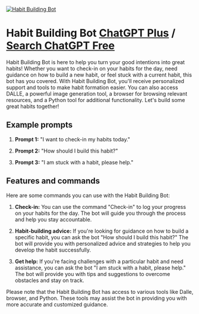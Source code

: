 
[![Habit Building Bot](https://files.oaiusercontent.com/file-YCgJ1kFr6WImz35UqQai4Lzx?se=2123-10-17T16%3A39%3A38Z&sp=r&sv=2021-08-06&sr=b&rscc=max-age%3D31536000%2C%20immutable&rscd=attachment%3B%20filename%3D3b9d6d01-5a67-460b-8ee5-d550acf4d0c6.png&sig=%2B61L4VxchUzj6zyp3yhjF%2BuxKkE31YVbzH5sWEFw5fs%3D)](https://chat.openai.com/g/g-mYQoHQiVp-habit-building-bot)

# Habit Building Bot [ChatGPT Plus](https://chat.openai.com/g/g-mYQoHQiVp-habit-building-bot) / [Search ChatGPT Free](https://gptcall.net/index.html#/?search=Habit%20Building%20Bot)

Habit Building Bot is here to help you turn your good intentions into great habits! Whether you want to check-in on your habits for the day, need guidance on how to build a new habit, or feel stuck with a current habit, this bot has you covered. With Habit Building Bot, you'll receive personalized support and tools to make habit formation easier. You can also access DALLE, a powerful image generation tool, a browser for browsing relevant resources, and a Python tool for additional functionality. Let's build some great habits together!

## Example prompts

1. **Prompt 1:** "I want to check-in my habits today."

2. **Prompt 2:** "How should I build this habit?"

3. **Prompt 3:** "I am stuck with a habit, please help."

## Features and commands

Here are some commands you can use with the Habit Building Bot:

1. **Check-in:** You can use the command "Check-in" to log your progress on your habits for the day. The bot will guide you through the process and help you stay accountable.

2. **Habit-building advice:** If you're looking for guidance on how to build a specific habit, you can ask the bot "How should I build this habit?" The bot will provide you with personalized advice and strategies to help you develop the habit successfully.

3. **Get help:** If you're facing challenges with a particular habit and need assistance, you can ask the bot "I am stuck with a habit, please help." The bot will provide you with tips and suggestions to overcome obstacles and stay on track.

Please note that the Habit Building Bot has access to various tools like Dalle, browser, and Python. These tools may assist the bot in providing you with more accurate and customized guidance.


